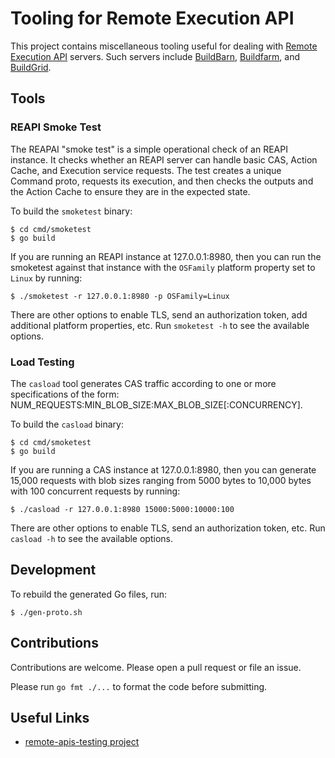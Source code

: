 # Tooling for Remote Execution API

This project contains miscellaneous tooling useful for dealing with
[Remote Execution API](https://github.com/bazelbuild/remote-apis/blob/master/build/bazel/remote/execution/v2/remote_execution.proto) servers.
Such servers include [BuildBarn](https://github.com/buildbarn/bb-remote-execution),
[Buildfarm](https://github.com/bazelbuild/bazel-buildfarm/), and
[BuildGrid](https://gitlab.com/BuildGrid/buildgrid).

## Tools

### REAPI Smoke Test

The REAPAI "smoke test" is a simple operational check of an REAPI instance. It checks whether an REAPI server
can handle basic CAS, Action Cache, and Execution service requests. The test creates a unique Command proto,
requests its execution, and then checks the outputs and the Action Cache to ensure they are in the expected state.

To build the `smoketest` binary:

```
$ cd cmd/smoketest
$ go build
```

If you are running an REAPI instance at 127.0.0.1:8980, then you can run the smoketest against
that instance with the `OSFamily` platform property set to `Linux` by running:

```
$ ./smoketest -r 127.0.0.1:8980 -p OSFamily=Linux 
```

There are other options to enable TLS, send an authorization token, add additional platform properties, etc.
Run `smoketest -h` to see the available options.

### Load Testing

The `casload` tool generates CAS traffic according to one or more specifications of the form:
NUM_REQUESTS:MIN_BLOB_SIZE:MAX_BLOB_SIZE[:CONCURRENCY].

To build the `casload` binary:

```
$ cd cmd/smoketest
$ go build
```

If you are running a CAS instance at 127.0.0.1:8980, then you can generate 15,000 requests with blob sizes ranging
from 5000 bytes to 10,000 bytes with 100 concurrent requests by running:

```
$ ./casload -r 127.0.0.1:8980 15000:5000:10000:100
```

There are other options to enable TLS, send an authorization token, etc.
Run `casload -h` to see the available options.

## Development

To rebuild the generated Go files, run:

```
$ ./gen-proto.sh
```

## Contributions

Contributions are welcome. Please open a pull request or file an issue.

Please run `go fmt ./...` to format the code before submitting.

## Useful Links

- [remote-apis-testing project](https://gitlab.com/remote-apis-testing/remote-apis-testing)

